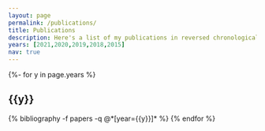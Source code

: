 ```yaml
---
layout: page
permalink: /publications/
title: Publications
description: Here's a list of my publications in reversed chronological order. For a complete and updated list visit my <a href="https://scholar.google.it/citations?view_op=list_works&hl=en&hl=en&user=hblxtDYAAAAJ&sortby=pubdate&alert_preview_top_rm=2">Scholar</a> or <a href="https://dblp.org/pid/173/0709.html">DBLP</a> profile.
years: [2021,2020,2019,2018,2015]
nav: true
---
```

<!-- _pages/publications.md -->
<div class="publications">

{%- for y in page.years %}
  <h2 class="year">{{y}}</h2>
  {% bibliography -f papers -q @*[year={{y}}]* %}
{% endfor %}

</div>
